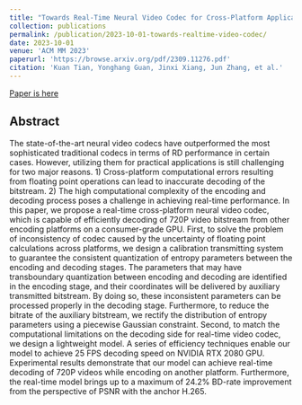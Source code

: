 ```yaml
---
title: "Towards Real-Time Neural Video Codec for Cross-Platform Application Using Calibration Information"
collection: publications
permalink: /publication/2023-10-01-towards-realtime-video-codec/
date: 2023-10-01
venue: 'ACM MM 2023'
paperurl: 'https://browse.arxiv.org/pdf/2309.11276.pdf'
citation: 'Kuan Tian, Yonghang Guan, Jinxi Xiang, Jun Zhang, et al.'
---
```


<a href='https://arxiv.org/abs/2309.11276'>Paper is here</a>

## Abstract

The state-of-the-art neural video codecs have outperformed the most sophisticated traditional codecs in terms of RD performance in certain cases. However, utilizing them for practical applications is still challenging for two major reasons. 1) Cross-platform computational errors resulting from floating point operations can lead to inaccurate decoding of the bitstream. 2) The high computational complexity of the encoding and decoding process poses a challenge in achieving real-time performance. In this paper, we propose a real-time cross-platform neural video codec, which is capable of efficiently decoding of 720P video bitstream from other encoding platforms on a consumer-grade GPU. First, to solve the problem of inconsistency of codec caused by the uncertainty of floating point calculations across platforms, we design a calibration transmitting system to guarantee the consistent quantization of entropy parameters between the encoding and decoding stages. The parameters that may have transboundary quantization between encoding and decoding are identified in the encoding stage, and their coordinates will be delivered by auxiliary transmitted bitstream. By doing so, these inconsistent parameters can be processed properly in the decoding stage. Furthermore, to reduce the bitrate of the auxiliary bitstream, we rectify the distribution of entropy parameters using a piecewise Gaussian constraint. Second, to match the computational limitations on the decoding side for real-time video codec, we design a lightweight model. A series of efficiency techniques enable our model to achieve 25 FPS decoding speed on NVIDIA RTX 2080 GPU. Experimental results demonstrate that our model can achieve real-time decoding of 720P videos while encoding on another platform. Furthermore, the real-time model brings up to a maximum of 24.2% BD-rate improvement from the perspective of PSNR with the anchor H.265.